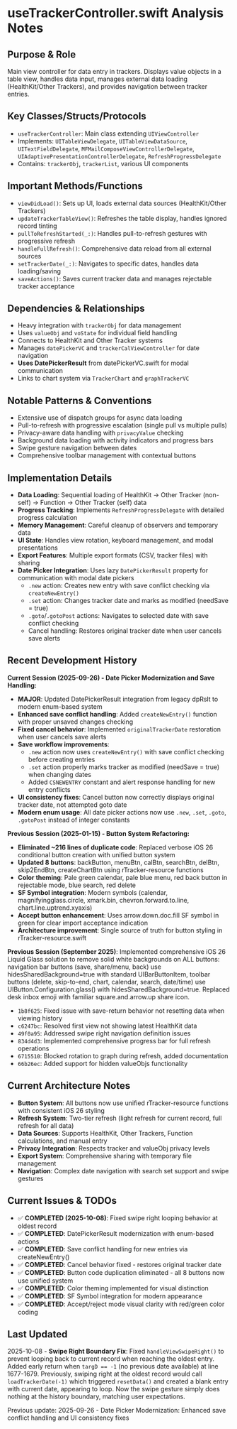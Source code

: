 # useTrackerController.swift Analysis Notes

## Purpose & Role
Main view controller for data entry in trackers. Displays value objects in a table view, handles data input, manages external data loading (HealthKit/Other Trackers), and provides navigation between tracker entries.

## Key Classes/Structs/Protocols
- `useTrackerController`: Main class extending `UIViewController`
- Implements: `UITableViewDelegate`, `UITableViewDataSource`, `UITextFieldDelegate`, `MFMailComposeViewControllerDelegate`, `UIAdaptivePresentationControllerDelegate`, `RefreshProgressDelegate`
- Contains: `trackerObj`, `trackerList`, various UI components

## Important Methods/Functions
- `viewDidLoad()`: Sets up UI, loads external data sources (HealthKit/Other Trackers)
- `updateTrackerTableView()`: Refreshes the table display, handles ignored record tinting
- `pullToRefreshStarted(_:)`: Handles pull-to-refresh gestures with progressive refresh
- `handleFullRefresh()`: Comprehensive data reload from all external sources
- `setTrackerDate(_:)`: Navigates to specific dates, handles data loading/saving
- `saveActions()`: Saves current tracker data and manages rejectable tracker acceptance

## Dependencies & Relationships
- Heavy integration with `trackerObj` for data management
- Uses `valueObj` and `voState` for individual field handling
- Connects to HealthKit and Other Tracker systems
- Manages `datePickerVC` and `trackerCalViewController` for date navigation
- **Uses DatePickerResult** from datePickerVC.swift for modal communication
- Links to chart system via `TrackerChart` and `graphTrackerVC`

## Notable Patterns & Conventions
- Extensive use of dispatch groups for async data loading
- Pull-to-refresh with progressive escalation (single pull vs multiple pulls)
- Privacy-aware data handling with `privacyValue` checking
- Background data loading with activity indicators and progress bars
- Swipe gesture navigation between dates
- Comprehensive toolbar management with contextual buttons

## Implementation Details
- **Data Loading**: Sequential loading of HealthKit → Other Tracker (non-self) → Function → Other Tracker (self) data
- **Progress Tracking**: Implements `RefreshProgressDelegate` with detailed progress calculation
- **Memory Management**: Careful cleanup of observers and temporary data
- **UI State**: Handles view rotation, keyboard management, and modal presentations
- **Export Features**: Multiple export formats (CSV, tracker files) with sharing
- **Date Picker Integration**: Uses lazy `DatePickerResult` property for communication with modal date pickers
  - `.new` action: Creates new entry with save conflict checking via `createNewEntry()`
  - `.set` action: Changes tracker date and marks as modified (needSave = true)
  - `.goto`/`.gotoPost` actions: Navigates to selected date with save conflict checking
  - Cancel handling: Restores original tracker date when user cancels save alerts

## Recent Development History
**Current Session (2025-09-26) - Date Picker Modernization and Save Handling:**
- **MAJOR**: Updated DatePickerResult integration from legacy dpRslt to modern enum-based system
- **Enhanced save conflict handling**: Added `createNewEntry()` function with proper unsaved changes checking
- **Fixed cancel behavior**: Implemented `originalTrackerDate` restoration when user cancels save alerts
- **Save workflow improvements**:
  - `.new` action now uses `createNewEntry()` with save conflict checking before creating entries
  - `.set` action properly marks tracker as modified (needSave = true) when changing dates
  - Added `CSNEWENTRY` constant and alert response handling for new entry conflicts
- **UI consistency fixes**: Cancel button now correctly displays original tracker date, not attempted goto date
- **Modern enum usage**: All date picker actions now use `.new`, `.set`, `.goto`, `.gotoPost` instead of integer constants

**Previous Session (2025-01-15) - Button System Refactoring:**
- **Eliminated ~216 lines of duplicate code**: Replaced verbose iOS 26 conditional button creation with unified button system
- **Updated 8 buttons**: backButton, menuBtn, calBtn, searchBtn, delBtn, skip2EndBtn, createChartBtn using rTracker-resource functions
- **Color theming**: Pale green calendar, pale blue menu, red back button in rejectable mode, blue search, red delete
- **SF Symbol integration**: Modern symbols (calendar, magnifyingglass.circle, xmark.bin, chevron.forward.to.line, chart.line.uptrend.xyaxis)
- **Accept button enhancement**: Uses arrow.down.doc.fill SF symbol in green for clear import acceptance indication
- **Architecture improvement**: Single source of truth for button styling in rTracker-resource.swift

**Previous Session (September 2025)**: Implemented comprehensive iOS 26 Liquid Glass solution to remove solid white backgrounds on ALL buttons: navigation bar buttons (save, share/menu, back) use hidesSharedBackground=true with standard UIBarButtonItem, toolbar buttons (delete, skip-to-end, chart, calendar, search, date/time) use UIButton.Configuration.glass() with hidesSharedBackground=true. Replaced desk inbox emoji with familiar square.and.arrow.up share icon.
- `1b8f625`: Fixed issue with save-return behavior not resetting data when viewing history
- `c6247bc`: Resolved first view not showing latest HealthKit data
- `49f0a95`: Addressed swipe right navigation definition issues
- `834d4d3`: Implemented comprehensive progress bar for full refresh operations
- `6715510`: Blocked rotation to graph during refresh, added documentation
- `66b26ec`: Added support for hidden valueObjs functionality

## Current Architecture Notes
- **Button System**: All buttons now use unified rTracker-resource functions with consistent iOS 26 styling
- **Refresh System**: Two-tier refresh (light refresh for current record, full refresh for all data)
- **Data Sources**: Supports HealthKit, Other Trackers, Function calculations, and manual entry
- **Privacy Integration**: Respects tracker and valueObj privacy levels
- **Export System**: Comprehensive sharing with temporary file management
- **Navigation**: Complex date navigation with search set support and swipe gestures

## Current Issues & TODOs
- ✅ **COMPLETED (2025-10-08)**: Fixed swipe right looping behavior at oldest record
- ✅ **COMPLETED**: DatePickerResult modernization with enum-based actions
- ✅ **COMPLETED**: Save conflict handling for new entries via createNewEntry()
- ✅ **COMPLETED**: Cancel behavior fixed - restores original tracker date
- ✅ **COMPLETED**: Button code duplication eliminated - all 8 buttons now use unified system
- ✅ **COMPLETED**: Color theming implemented for visual distinction
- ✅ **COMPLETED**: SF Symbol integration for modern appearance
- ✅ **COMPLETED**: Accept/reject mode visual clarity with red/green color coding

## Last Updated
2025-10-08 - **Swipe Right Boundary Fix**: Fixed `handleViewSwipeRight()` to prevent looping back to current record when reaching the oldest entry. Added early return when `targD == -1` (no previous date available) at line 1677-1679. Previously, swiping right at the oldest record would call `loadTrackerDate(-1)` which triggered `resetData()` and created a blank entry with current date, appearing to loop. Now the swipe gesture simply does nothing at the history boundary, matching user expectations.

Previous update:
2025-09-26 - Date Picker Modernization: Enhanced save conflict handling and UI consistency fixes